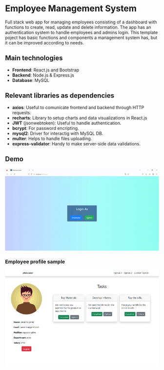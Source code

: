 # Employee Management System

Full stack web app for managing employees consisting of a dashboard with functions to create, read, update and delete information. The app has an authentication system to handle employees and admins login. This template poject has basic functions and components a management system has, but it can be improved according to needs.

## Main technologies

* __Frontend__: React.js and Bootstrap
* __Backend__: Node.js & Express.js
* __Database__: MySQL

## Relevant libraries as dependencies

* __axios__: Useful to comunicate frontend and backend through HTTP requests.
* __recharts__: Library to setup charts and data visualizations in React.js
* __JWT__ (jsonwebtoken): Useful to handle authentication.
* __bcrypt__: For password encripting.
* __mysql2__: Driver for interactig with MySQL DB.
* __multer__: Helps to handle files uploading.
* __express-validator__: Handy to make server-side data validations.

## Demo

![app demo](./screenshots/demo.gif)

### Employee profile sample

![employee profile sample](./screenshots/profile.png)




